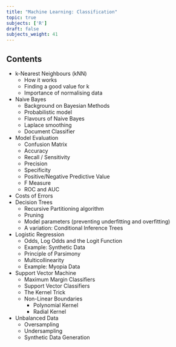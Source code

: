 ```yaml
---
title: "Machine Learning: Classification"
topic: true
subjects: ['R']
draft: false
subjects_weight: 41
---
```


## Contents

- k-Nearest Neighbours (kNN)
	- How it works
	- Finding a good value for k
	- Importance of normalising data
- Naive Bayes
	- Background on Bayesian Methods
	- Probabilistic model
	- Flavours of Naive Bayes
	- Laplace smoothing
	- Document Classifier
- Model Evaluation
	* Confusion Matrix
	* Accuracy
	* Recall / Sensitivity
	* Precision
	* Specificity
	* Positive/Negative Predictive Value
	* F Measure
	* ROC and AUC
- Costs of Errors
- Decision Trees
	- Recursive Partitioning algorithm
	- Pruning
	- Model parameters (preventing underfitting and overfitting)
	- A variation: Conditional Inference Trees
- Logistic Regression
	* Odds, Log Odds and the Logit Function
	* Example: Synthetic Data
	* Principle of Parsimony
	* Multicollinearity
	* Example: Myopia Data
- Support Vector Machine
	- Maximum Margin Classifiers
	- Support Vector Classifiers
	- The Kernel Trick
	- Non-Linear Boundaries
		* Polynomial Kernel
		* Radial Kernel
- Unbalanced Data
	* Oversampling
	* Undersampling
	* Synthetic Data Generation
